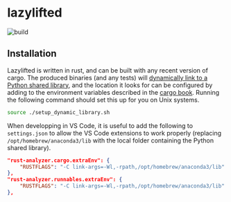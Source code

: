 # lazylifted


![build](https://github.com/Thyroidr/lazylifted/actions/workflows/rust.yml/badge.svg)

## Installation

Lazylifted is written in rust, and can be built with any recent version of
cargo. The produced binaries (and any tests) will [dynamically link to a Python
shared
library](https://pyo3.rs/v0.15.0/building_and_distribution.html#dynamically-embedding-the-python-interpreter),
and the location it looks for can be configured by adding to the environment
variables described in the [cargo
book](https://doc.rust-lang.org/cargo/reference/environment-variables.html#dynamic-library-paths).
Running the following command should set this up for you on Unix systems.

```bash
source ./setup_dynamic_library.sh
```

When developping in VS Code, it is useful to add the following to
`settings.json` to allow the VS Code extensions to work properly (replacing
`/opt/homebrew/anaconda3/lib` with the local folder containing the Python shared
library).

```json
"rust-analyzer.cargo.extraEnv": {
    "RUSTFLAGS": "-C link-args=-Wl,-rpath,/opt/homebrew/anaconda3/lib"
},
"rust-analyzer.runnables.extraEnv": {
    "RUSTFLAGS": "-C link-args=-Wl,-rpath,/opt/homebrew/anaconda3/lib"
},
```
